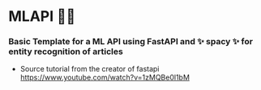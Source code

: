 # MLAPI 🚀🚀
### Basic Template for a ML API using FastAPI and ✨ spacy ✨ for entity recognition of articles
- Source tutorial from the creator of fastapi https://www.youtube.com/watch?v=1zMQBe0l1bM



